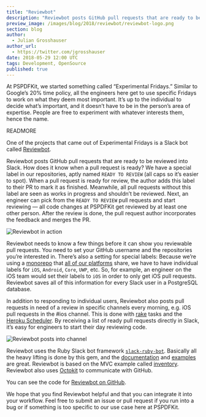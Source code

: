 ```yaml
---
title: "Reviewbot"
description: "Reviewbot posts GitHub pull requests that are ready to be reviewed into Slack. How does it know when a pull request is ready? We have a special label in our repositories, named `READY TO REVIEW`."
preview_image: /images/blog/2018/reviewbot/reviewbot-logo.png
section: blog
author:
  - Julian Grosshauser
author_url:
  - https://twitter.com/jgrosshauser
date: 2018-05-29 12:00 UTC
tags: Development, OpenSource
published: true
---
```


At PSPDFKit, we started something called “Experimental Fridays.” Similar to Google’s 20% time policy, all the engineers here get to use specific Fridays to work on what they deem most important. It’s up to the individual to decide what’s important, and it doesn’t have to be in the person’s area of expertise. People are free to experiment with whatever interests them, hence the name.

READMORE

One of the projects that came out of Experimental Fridays is a Slack bot called [Reviewbot](https://github.com/PSPDFKit-labs/reviewbot).

Reviewbot posts GitHub pull requests that are ready to be reviewed into Slack. How does it know when a pull request is ready? We have a special label in our repositories, aptly named `READY TO REVIEW` (all caps so it’s easier to spot). When a pull request is ready for review, the author adds this label to their PR to mark it as finished. Meanwhile, all pull requests without this label are seen as works in progress and shouldn’t be reviewed. Next, an engineer can pick from the `READY TO REVIEW` pull requests and start reviewing — all code changes at PSPDFKit get reviewed by at least one other person. After the review is done, the pull request author incorporates the feedback and merges the PR.

![Reviewbot in action](/images/blog/2018/reviewbot/reviewbot-in-action.gif)

Reviewbot needs to know a few things before it can show you reviewable pull requests. You need to set your GitHub username and the repositories you’re interested in. There’s also a setting for special labels: Because we’re using a [monorepo](/blog/2016/selective-pull-request-testing/) that [all of our platforms](/pdf-sdk/) share, we have to have individual labels for `iOS`, `Android`, `Core`, `UWP`, etc. So, for example, an engineer on the iOS team would set their labels to `iOS` in order to only get iOS pull requests. Reviewbot saves all of this information for every Slack user in a PostgreSQL database.

In addition to responding to individual users, Reviewbot also posts pull requests in need of a review in specific channels every morning, e.g. iOS pull requests in the #ios channel. This is done with [rake](https://github.com/ruby/rake) tasks and the [Heroku Scheduler](https://devcenter.heroku.com/articles/scheduler). By receiving a list of ready pull requests directly in Slack, it’s easy for engineers to start their day reviewing code.

![Reviewbot posts into channel](/images/blog/2018/reviewbot/reviewbot-posts-into-channel.png)

Reviewbot uses the Ruby Slack bot framework [`slack-ruby-bot`](https://github.com/slack-ruby/slack-ruby-bot). Basically all the heavy lifting is done by this gem, and the [documentation](https://github.com/slack-ruby/slack-ruby-bot/blob/master/README.md) and [examples](https://github.com/slack-ruby/slack-ruby-bot/tree/master/examples) are great. Reviewbot is based on the MVC example called [inventory](https://github.com/slack-ruby/slack-ruby-bot/tree/master/examples/inventory). Reviewbot also uses [Octokit](http://octokit.github.io/octokit.rb) to communicate with GitHub.

You can see the code for [Reviewbot on GitHub](https://github.com/PSPDFKit-labs/reviewbot).

We hope that you find Reviewbot helpful and that you can integrate it into your workflow. Feel free to submit an issue or pull request if you run into a bug or if something is too specific to our use case here at PSPDFKit.
